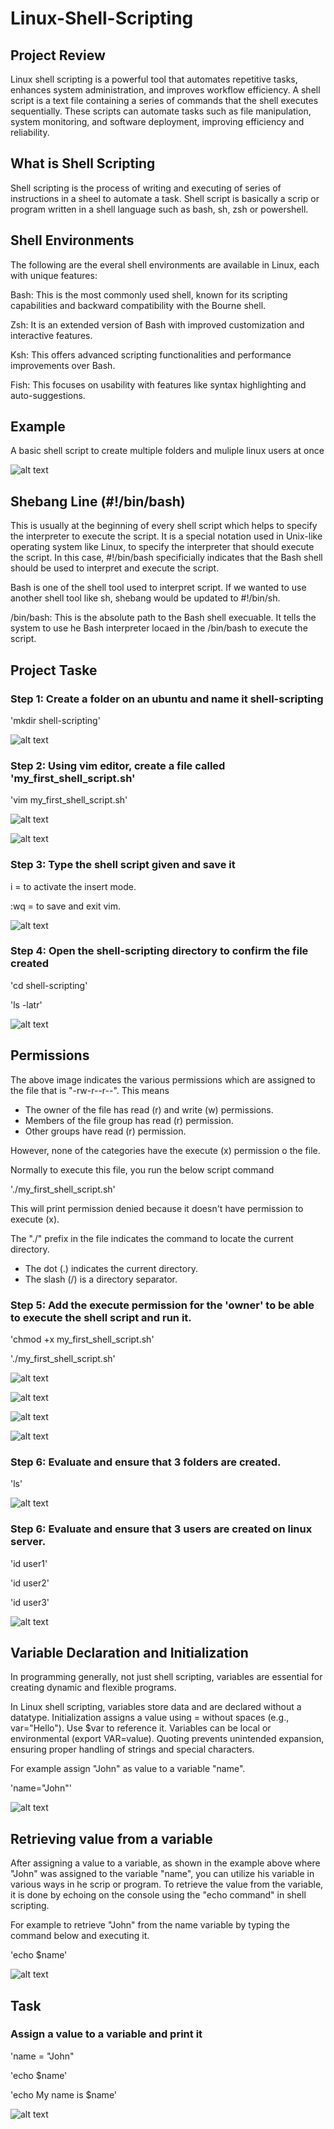 # Linux-Shell-Scripting

## Project Review

Linux shell scripting is a powerful tool that automates repetitive tasks, enhances system administration, and improves workflow efficiency. 
A shell script is a text file containing a series of commands that the shell executes sequentially. These scripts can automate tasks such as file manipulation, system monitoring, and software deployment, improving efficiency and reliability.

## What is Shell Scripting

Shell scripting is the process of writing and executing of series of instructions in a sheel to automate a task. Shell script is basically a scrip or program written in a shell language such as bash, sh, zsh or powershell.

## Shell Environments

The following are the everal shell environments are available in Linux, each with unique features:

Bash: This is the most commonly used shell, known for its scripting capabilities and backward compatibility with the Bourne shell.

Zsh: It is an extended version of Bash with improved customization and interactive features.

Ksh: This offers advanced scripting functionalities and performance improvements over Bash.

Fish: This focuses on usability with features like syntax highlighting and auto-suggestions.

## Example

A basic shell script to create multiple folders and muliple linux users at once

![alt text](/sh11.JPG)

## Shebang Line (#!/bin/bash)

This is usually at the beginning of every shell script which helps to specify the interpreter to execute the script. It is a special notation used in Unix-like operating system like Linux, to specify the interpreter that should execute the script. In this case, #!/bin/bash specificially indicates that the Bash shell should be used to interpret and execute the script.

Bash is one of the shell tool used to interpret script. If we wanted to use another shell tool like sh, shebang would be updated to #!/bin/sh.

/bin/bash: This is the absolute path to the Bash shell execuable. It tells the system to use he Bash interpreter locaed in the /bin/bash to execute the script.


## Project Taske 

### Step 1: Create a folder on an ubuntu and name it shell-scripting

'mkdir shell-scripting'

![alt text](/sh1.JPG)

### Step 2: Using vim editor, create a file called 'my_first_shell_script.sh'

'vim my_first_shell_script.sh'

![alt text](/sh11.JPG)

![alt text](/sh2.JPG)

### Step 3: Type the shell script given and save it

i = to activate the insert mode.

:wq = to save and exit vim.

![alt text](/sh2.JPG)

### Step 4: Open the shell-scripting directory to confirm the file created

'cd shell-scripting'

'ls -latr'

![alt text](/sh3.JPG)

## Permissions

The above image indicates the various permissions which are assigned to the file that is "-rw-r--r--". This means

- The owner of the file has read (r) and write (w) permissions.
- Members of the file group has read (r) permission.
- Other groups have read (r) permission.

However, none of the categories have the execute (x) permission o the file.

Normally to execute this file, you run the below script command 

'./my_first_shell_script.sh'

This will print permission denied because it doesn't have permission to execute (x).

The "./" prefix in the file indicates the command to locate the current directory.

- The dot (.) indicates the current directory.
- The slash (/) is a directory separator.

### Step 5: Add the execute permission for the 'owner' to be able to execute the shell script and run it.

'chmod +x my_first_shell_script.sh'

'./my_first_shell_script.sh'

![alt text](/sh4.JPG)

![alt text](/sh5.JPG)

![alt text](/sh6.JPG)

![alt text](/sh7.JPG)

### Step 6: Evaluate and ensure that 3 folders are created.

'ls'

![alt text](/sh8.JPG)

### Step 6: Evaluate and ensure that 3 users are created on linux server.

'id user1'

'id user2'

'id user3'

![alt text](/sh9.JPG)


## Variable Declaration and Initialization

In programming generally, not just shell scripting, variables are essential for creating dynamic and flexible programs.

In Linux shell scripting, variables store data and are declared without a datatype. Initialization assigns a value using = without spaces (e.g., var="Hello"). Use $var to reference it. Variables can be local or environmental (export VAR=value). Quoting prevents unintended expansion, ensuring proper handling of strings and special characters.

For example assign "John" as value to a variable "name".

'name="John"'

![alt text](/sh12.JPG)

## Retrieving value from a variable

After assigning a value to a variable, as shown in the example above where "John" was assigned to the variable "name", you can utilize his variable in various ways in he scrip or program. To retrieve the value from the variable, it is done by echoing on the console using the "echo command" in shell scripting.

For example to retrieve "John" from the name variable by typing the command below and executing it.

'echo $name'

![alt text](/sh10.JPG)

## Task

### Assign a value to a variable and print it

'name = "John"

'echo $name'

'echo My name is $name'

![alt text](/sh10.JPG)

